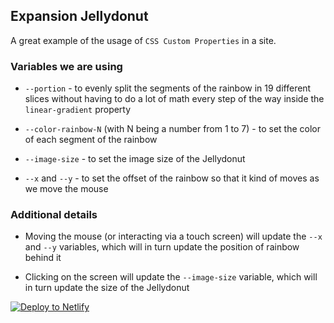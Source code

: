## Expansion Jellydonut

A great example of the usage of `CSS Custom Properties` in a site.

### Variables we are using

- `--portion` - to evenly split the segments of the rainbow in 19 different slices without having to do a lot of math every step of the way inside the `linear-gradient` property

- `--color-rainbow-N` (with N being a number from 1 to 7) - to set the color of each segment of the rainbow

- `--image-size` - to set the image size of the Jellydonut

- `--x` and `--y` - to set the offset of the rainbow so that it kind of moves as we move the mouse

### Additional details

- Moving the mouse (or interacting via a touch screen) will update the `--x` and `--y` variables, which will in turn update the position of rainbow behind it

- Clicking on the screen will update the `--image-size` variable, which will in turn update the size of the Jellydonut

[![Deploy to Netlify](https://www.netlify.com/img/deploy/button.svg)](https://app.netlify.com/start/deploy?repository=https://github.com/code-jorge/netlify-sites&base=jellydonut)